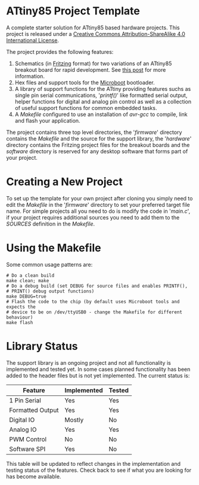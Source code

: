 # ATtiny85 Project Template

A complete starter solution for ATtiny85 based hardware projects. This project
is released under a [Creative Commons Attribution-ShareAlike 4.0 International License](http://creativecommons.org/licenses/by-sa/4.0/).

The project provides the following features:

1. Schematics (in [Fritzing](http://fritzing.org/home/) format) for two
   variations of an ATtiny85 breakout board for rapid development. See
   [this post]() for more information.
2. Hex files and support tools for the [Microboot](https://github.com/thegaragelab/microboot)
   bootloader.
3. A library of support functions for the ATtiny providing features suchs as
   single pin serial communications, '*printf()*' like formatted serial output,
   helper functions for digital and analog pin control as well as a collection
   of useful support functions for common embedded tasks.
4. A *Makefile* configured to use an installation of *avr-gcc* to compile, link
   and flash your application.

The project contains three top level directories, the '*firmware*' directory
contains the *Makefile* and the source for the support library, the '*hardware*'
directory contains the Fritzing project files for the breakout boards and the
*software* directory is reserved for any desktop software that forms part of
your project.

# Creating a New Project

To set up the template for your own project after cloning you simply need to
edit the *Makefile* in the '*firmware*' directory to set your preferred target
file name. For simple projects all you need to do is modify the code in
'*main.c*', if your project requires additional sources you need to add them
to the *SOURCES* definition in the *Makefile*.

# Using the Makefile

Some common usage patterns are:

```shell
# Do a clean build
make clean; make
# Do a debug build (set DEBUG for source files and enables PRINTF(),
# PRINT() debug output functions)
make DEBUG=true
# Flash the code to the chip (by default uses Microboot tools and expects the
# device to be on /dev/ttyUSB0 - change the Makefile for different behaviour)
make flash
```

# Library Status

The support library is an ongoing project and not all functionality is
implemented and tested yet. In some cases planned functionality has been
added to the header files but is not yet implemented. The current status
is:

Feature         |Implemented|Tested
----------------|-----------|------
1 Pin Serial    |Yes        |Yes
Formatted Output|Yes        |Yes
Digital IO      |Mostly     |No
Analog IO       |Yes        |Yes
PWM Control     |No         |No
Software SPI    |Yes        |No

This table will be updated to reflect changes in the implementation and testing
status of the features. Check back to see if what you are looking for has
become available.


